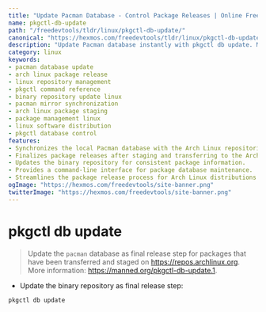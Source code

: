 ```yaml
---
title: "Update Pacman Database - Control Package Releases | Online Free DevTools by Hexmos"
name: pkgctl-db-update
path: "/freedevtools/tldr/linux/pkgctl-db-update/"
canonical: "https://hexmos.com/freedevtools/tldr/linux/pkgctl-db-update/"
description: "Update Pacman database instantly with pkgctl db update. Manage package releases and synchronize with Arch Linux repositories efficiently. Free online tool, no registration required."
category: linux
keywords:
- pacman database update
- arch linux package release
- linux repository management
- pkgctl command reference
- binary repository update linux
- pacman mirror synchronization
- arch linux package staging
- package management linux
- linux software distribution
- pkgctl database control
features:
- Synchronizes the local Pacman database with the Arch Linux repositories.
- Finalizes package releases after staging and transferring to the Arch Linux repository.
- Updates the binary repository for consistent package information.
- Provides a command-line interface for package database maintenance.
- Streamlines the package release process for Arch Linux distributions.
ogImage: "https://hexmos.com/freedevtools/site-banner.png"
twitterImage: "https://hexmos.com/freedevtools/site-banner.png"
---
```


# pkgctl db update

> Update the `pacman` database as final release step for packages that have been transferred and staged on <https://repos.archlinux.org>.
> More information: <https://manned.org/pkgctl-db-update.1>.

- Update the binary repository as final release step:

`pkgctl db update`
